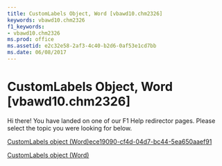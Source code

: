 ```yaml
---
title: CustomLabels Object, Word [vbawd10.chm2326]
keywords: vbawd10.chm2326
f1_keywords:
- vbawd10.chm2326
ms.prod: office
ms.assetid: e2c32e58-2af3-4c40-b2d6-0af53e1cd7bb
ms.date: 06/08/2017
---
```



# CustomLabels Object, Word [vbawd10.chm2326]

Hi there! You have landed on one of our F1 Help redirector pages. Please select the topic you were looking for below.

[CustomLabels object (Word)ece19090-cf4d-04d7-bc44-5ea650aaef91](http://msdn.microsoft.com/library/ece19090-cf4d-04d7-bc44-5ea650aaef91%28Office.15%29.aspx)

[CustomLabels object (Word)](http://msdn.microsoft.com/library/407e75b5-4116-fdc7-f0c1-dfd3809cdb41%28Office.15%29.aspx)


